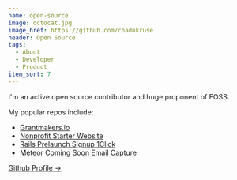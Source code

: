 ```yaml
---
name: open-source
image: octocat.jpg
image_href: https://github.com/chadokruse
header: Open Source
tags:
  - About
  - Developer
  - Product
item_sort: 7
---
```

I'm an active open source contributor and huge proponent of FOSS.

<span>
My popular repos include:

* [Grantmakers.io](https://github.com/grantmakers/grantmakers.github.io)
* [Nonprofit Starter Website](https://github.com/smartergiving/free-nonprofit-starter-website)
* [Rails Prelaunch Signup 1Click](https://github.com/chadokruse/rails-prelaunch-signup-1click)
* [Meteor Coming Soon Email Capture](https://github.com/chadokruse/meteor-coming-soon-email-capture)

</span>

[Github Profile →](https://github.com/chadokruse)
